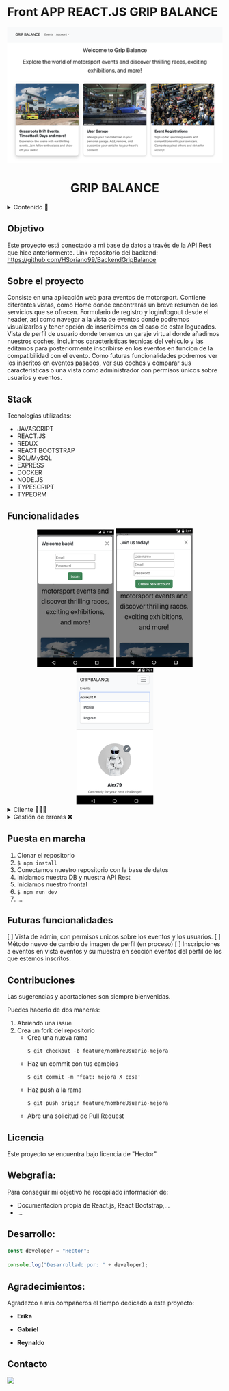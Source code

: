 # Front APP REACT.JS GRIP BALANCE

<!-- <div align="center">
  <img src="./src/img/registerGB.png" width=180em>
  <img src="./src/img/loginGB.png" width=180em>
  <img src="./src/img/profiledataGB.png" width=180em>
  <img src="./src/img/passwordGB.png" width=180em>
</div>

<div align="center">
  <img src="./src/img/newcarGB.png" width=180em>
  <img src="./src/img/cardetailsGB.png" width=180em>
  <img src="./src/img/carspecsGB.png" width=180em>
  <img src="./src/img/logoutGB.png" width=180em>
  <h1>GRIP BALANCE</h1>
</div> -->

<div align="center">
  <img src="./src/img/Home.png" width=900em>
  <h1>GRIP BALANCE</h1>
</div>

<details>
  <summary>Contenido 📝</summary>
  <ol>
    <li><a href="#objetivo">Objetivo</a></li>
    <li><a href="#sobre-el-proyecto">Sobre el proyecto</a></li>
    <li><a href="#stack">Stack</a></li>
    <li><a href="#funcionalidades">Funcionalidades</a></li>
    <li><a href="#instalación-en-local">Instalación</a></li>
    <li><a href="#futuras-funcionalidades">Futuras funcionalidades</a></li>
    <li><a href="#contribuciones">Contribuciones</a></li>
    <li><a href="#licencia">Licencia</a></li>
    <li><a href="#webgrafia">Webgrafia</a></li>
    <li><a href="#desarrollo">Desarrollo</a></li>
    <li><a href="#agradecimientos">Agradecimientos</a></li>
    <li><a href="#contacto">Contacto</a></li>
  </ol>
</details>


## Objetivo

Este proyecto está conectado a mi base de datos a través de la API Rest que hice anteriormente.
Link repositorio del backend: https://github.com/HSoriano99/BackendGripBalance

## Sobre el proyecto

Consiste en una aplicación web para eventos de motorsport. Contiene diferentes vistas, como Home donde encontrarás un breve resumen de los servicios que se ofrecen. Formulario de registro y login/logout desde el header, asi como navegar a la vista de eventos donde podremos visualizarlos y tener opción de inscribirnos en el caso de estar logueados. Vista de perfil de usuario donde tenemos un garaje virtual donde añadimos nuestros coches, incluimos caracteristicas tecnicas del vehiculo y las editamos para posteriormente inscribirse en los eventos en funcion de la compatibilidad con el evento. Como futuras funcionalidades podremos ver los inscritos en eventos pasados, ver sus coches y comparar sus caracteristicas o una vista como administrador con permisos únicos sobre usuarios y eventos.

## Stack

Tecnologías utilizadas:

- JAVASCRIPT
- REACT.JS
- REDUX
- REACT BOOTSTRAP
- SQL/MySQL
- EXPRESS
- DOCKER
- NODE.JS
- TYPESCRIPT
- TYPEORM

## Funcionalidades

  <div align="center">
    <img src="./src/img/loginGB.png" width=180em>
    <img src="./src/img/registerGB.png" width=180em>
    <img src="./src/img/logoutGB.png" width=180em>
  </div>


<details>
  <summary>Cliente 🙋🏽‍♂️</summary>
  <ol>
    <li>🔐 Registro / Login / Logout</li>
    <li>📝 Editar datos de perfil / Cambio de contraseña</li>
    <li>👀 Consultar su garaje</li>
    <li>🏎️ Añadir coches a su garaje</li>
    <li>🔩 Añadir o editar las características de cada coche</li>
  </ol>
  <div align="center">
    <img src="./src/img/profileGB.png" width=180em>
    <img src="./src/img/profiledataGB.png" width=180em>
    <img src="./src/img/passwordGB.png" width=180em>
    <img src="./src/img/newcarbuttonGB.png" width=180em>
  </div>
  <div align="center">
    <img src="./src/img/newcarGB.png" width=180em>
    <img src="./src/img/newcarspecsGB.png" width=180em>
    <img src="./src/img/cardetailsGB.png" width=180em>
    <img src="./src/img/carspecsGB.png" width=180em>
  </div>
</details>
<details>
  <summary> Gestión de errores ❌</summary>
  <div align="center">
    <img src="./src/img/errorexample1.png" width=180em>
    <img src="./src/img/errorexample4.png" width=180em>
    <img src="./src/img/errorexample3.png" width=180em>
    <img src="./src/img/errorexample2.png" width=180em>
  </div>
  
</details>

## Puesta en marcha

1. Clonar el repositorio
2. `$ npm install`
3. Conectamos nuestro repositorio con la base de datos
4. Iniciamos nuestra DB y nuestra API Rest
5. Iniciamos nuestro frontal
6. `$ npm run dev`
7. ...


## Futuras funcionalidades

[ ] Vista de admin, con permisos unicos sobre los eventos y los usuarios.
[ ] Método nuevo de cambio de imagen de perfil (en proceso)
[ ] Inscripciones a eventos en vista eventos y su muestra en sección eventos del perfil de los que estemos inscritos.

## Contribuciones

Las sugerencias y aportaciones son siempre bienvenidas.

Puedes hacerlo de dos maneras:

1. Abriendo una issue
2. Crea un fork del repositorio
   - Crea una nueva rama
     ```
     $ git checkout -b feature/nombreUsuario-mejora
     ```
   - Haz un commit con tus cambios
     ```
     $ git commit -m 'feat: mejora X cosa'
     ```
   - Haz push a la rama
     ```
     $ git push origin feature/nombreUsuario-mejora
     ```
   - Abre una solicitud de Pull Request

## Licencia

Este proyecto se encuentra bajo licencia de "Hector"

## Webgrafia:

Para conseguir mi objetivo he recopilado información de:

- Documentacion propia de React.js, React Bootstrap,...
- ...

## Desarrollo:

```js
const developer = "Hector";

console.log("Desarrollado por: " + developer);
```

## Agradecimientos:

Agradezco a mis compañeros el tiempo dedicado a este proyecto:

- **Erika**

- **Gabriel**

- **Reynaldo**


## Contacto

<a href = "hsoriano9986@gmail.com"><img src="https://img.shields.io/badge/Gmail-C6362C?style=for-the-badge&logo=gmail&logoColor=white" target="_blank"></a>
